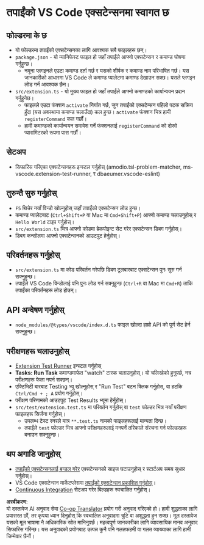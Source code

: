 <!--
CO_OP_TRANSLATOR_METADATA:
{
  "original_hash": "62b2632720dd39ef391d6b60b9b4bfb8",
  "translation_date": "2025-07-16T17:36:02+00:00",
  "source_file": "code/09.UpdateSamples/Aug/vscode/phiext/vsc-extension-quickstart.md",
  "language_code": "ne"
}
-->
# तपाईंको VS Code एक्सटेन्सनमा स्वागत छ

## फोल्डरमा के छ

* यो फोल्डरमा तपाईंको एक्सटेन्सनका लागि आवश्यक सबै फाइलहरू छन्।
* `package.json` - यो म्यानिफेस्ट फाइल हो जहाँ तपाईंले आफ्नो एक्सटेन्सन र कमाण्ड घोषणा गर्नुहुन्छ।
  * नमूना प्लगइनले एउटा कमाण्ड दर्ता गर्छ र यसको शीर्षक र कमाण्ड नाम परिभाषित गर्छ। यस जानकारीको आधारमा VS Code ले कमाण्ड प्यालेटमा कमाण्ड देखाउन सक्छ। यसले प्लगइन लोड गर्न आवश्यक छैन।
* `src/extension.ts` - यो मुख्य फाइल हो जहाँ तपाईंले आफ्नो कमाण्डको कार्यान्वयन प्रदान गर्नुहुनेछ।
  * फाइलले एउटा फंक्शन `activate` निर्यात गर्छ, जुन तपाईंको एक्सटेन्सन पहिलो पटक सक्रिय हुँदा (यस अवस्थामा कमाण्ड चलाउँदा) कल हुन्छ। `activate` फंक्शन भित्र हामी `registerCommand` कल गर्छौं।
  * हामी कमाण्डको कार्यान्वयन समावेश गर्ने फंक्शनलाई `registerCommand` को दोस्रो प्यारामिटरको रूपमा पास गर्छौं।

## सेटअप

* सिफारिस गरिएका एक्सटेन्सनहरू इन्स्टल गर्नुहोस् (amodio.tsl-problem-matcher, ms-vscode.extension-test-runner, र dbaeumer.vscode-eslint)

## तुरुन्तै सुरु गर्नुहोस्

* `F5` थिचेर नयाँ विन्डो खोल्नुहोस् जहाँ तपाईंको एक्सटेन्सन लोड हुन्छ।
* कमाण्ड प्यालेटबाट (`Ctrl+Shift+P` वा Mac मा `Cmd+Shift+P`) आफ्नो कमाण्ड चलाउनुहोस् र `Hello World` टाइप गर्नुहोस्।
* `src/extension.ts` भित्र आफ्नो कोडमा ब्रेकपोइन्ट सेट गरेर एक्सटेन्सन डिबग गर्नुहोस्।
* डिबग कन्सोलमा आफ्नो एक्सटेन्सनको आउटपुट हेर्नुहोस्।

## परिवर्तनहरू गर्नुहोस्

* `src/extension.ts` मा कोड परिवर्तन गरेपछि डिबग टूलबारबाट एक्सटेन्सन पुनः सुरु गर्न सक्नुहुन्छ।
* तपाईंले VS Code विन्डोलाई पनि पुनः लोड गर्न सक्नुहुन्छ (`Ctrl+R` वा Mac मा `Cmd+R`) ताकि तपाईंका परिवर्तनहरू लोड होउन्।

## API अन्वेषण गर्नुहोस्

* `node_modules/@types/vscode/index.d.ts` फाइल खोल्दा हाम्रो API को पूर्ण सेट हेर्न सक्नुहुन्छ।

## परीक्षणहरू चलाउनुहोस्

* [Extension Test Runner](https://marketplace.visualstudio.com/items?itemName=ms-vscode.extension-test-runner) इन्स्टल गर्नुहोस्
* **Tasks: Run Task** कमाण्डमार्फत "watch" टास्क चलाउनुहोस्। यो चलिरहेको हुनुपर्छ, नत्र परीक्षणहरू फेला नपर्न सक्छन्।
* एक्टिभिटी बारबाट Testing भ्यू खोल्नुहोस् र "Run Test" बटन क्लिक गर्नुहोस्, वा हटकि `Ctrl/Cmd + ; A` प्रयोग गर्नुहोस्।
* परीक्षण परिणामको आउटपुट Test Results भ्यूमा हेर्नुहोस्।
* `src/test/extension.test.ts` मा परिवर्तन गर्नुहोस् वा `test` फोल्डर भित्र नयाँ परीक्षण फाइलहरू सिर्जना गर्नुहोस्।
  * उपलब्ध टेस्ट रनरले मात्र `**.test.ts` नामको फाइलहरूलाई मान्यता दिन्छ।
  * तपाईंले `test` फोल्डर भित्र आफ्नो परीक्षणहरूलाई मनपर्ने तरिकाले संरचना गर्न फोल्डरहरू बनाउन सक्नुहुन्छ।

## थप अगाडि जानुहोस्

* [तपाईंको एक्सटेन्सनलाई बन्डल गरेर](https://code.visualstudio.com/api/working-with-extensions/bundling-extension) एक्सटेन्सनको साइज घटाउनुहोस् र स्टार्टअप समय सुधार गर्नुहोस्।
* VS Code एक्सटेन्सन मार्केटप्लेसमा [तपाईंको एक्सटेन्सन प्रकाशित गर्नुहोस्](https://code.visualstudio.com/api/working-with-extensions/publishing-extension)।
* [Continuous Integration](https://code.visualstudio.com/api/working-with-extensions/continuous-integration) सेटअप गरेर बिल्डहरू स्वचालित गर्नुहोस्।

**अस्वीकरण**:  
यो दस्तावेज AI अनुवाद सेवा [Co-op Translator](https://github.com/Azure/co-op-translator) प्रयोग गरी अनुवाद गरिएको हो। हामी शुद्धताका लागि प्रयासरत छौं, तर कृपया ध्यान दिनुहोस् कि स्वचालित अनुवादमा त्रुटि वा अशुद्धता हुन सक्छ। मूल दस्तावेज यसको मूल भाषामा नै अधिकारिक स्रोत मानिनुपर्छ। महत्वपूर्ण जानकारीका लागि व्यावसायिक मानव अनुवाद सिफारिस गरिन्छ। यस अनुवादको प्रयोगबाट उत्पन्न कुनै पनि गलतफहमी वा गलत व्याख्याका लागि हामी जिम्मेवार छैनौं।